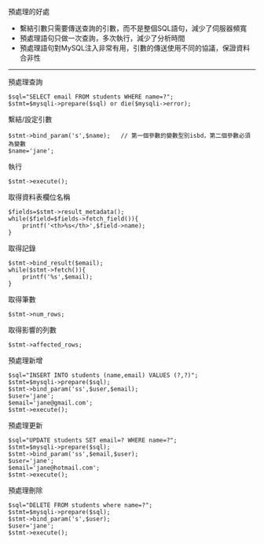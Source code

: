 預處理的好處
* 繫結引數只需要傳送查詢的引數，而不是整個SQL語句，減少了伺服器頻寬
* 預處理語句只做一次查詢，多次執行，減少了分析時間
* 預處理語句對MySQL注入非常有用，引數的傳送使用不同的協議，保證資料合非性

***

預處理查詢
```
$sql="SELECT email FROM students WHERE name=?";
$stmt=$mysqli->prepare($sql) or die($mysqli->error);
```

繫結/設定引數
```
$stmt->bind_param('s',$name);	// 第一個參數的變數型別isbd，第二個參數必須為變數
$name='jane';
```

執行
```
$stmt->execute();
```

取得資料表欄位名稱
```
$fields=$stmt->result_metadata();
while($field=$fields->fetch_field()){
	printf('<th>%s</th>',$field->name);
}
```

取得記錄
```
$stmt->bind_result($email);
while($stmt->fetch()){
	printf('%s',$email);
}
```

取得筆數
```
$stmt->num_rows;
```

取得影響的列數
```
$stmt->affected_rows;
```

預處理新增
```
$sql="INSERT INTO students (name,email) VALUES (?,?)";
$stmt=$mysqli->prepare($sql);
$stmt->bind_param('ss',$user,$email);
$user='jane';
$email='jane@gmail.com';
$stmt->execute();
```

預處理更新
```
$sql="UPDATE students SET email=? WHERE name=?";
$stmt=$mysqli->prepare($sql);
$stmt->bind_param('ss',$email,$user);
$user='jane';
$email='jane@hotmail.com';
$stmt->execute();
```

預處理刪除
```
$sql="DELETE FROM students where name=?";
$stmt=$mysqli->prepare($sql);
$stmt->bind_param('s',$user);
$user='jane';
$stmt->execute();
```
